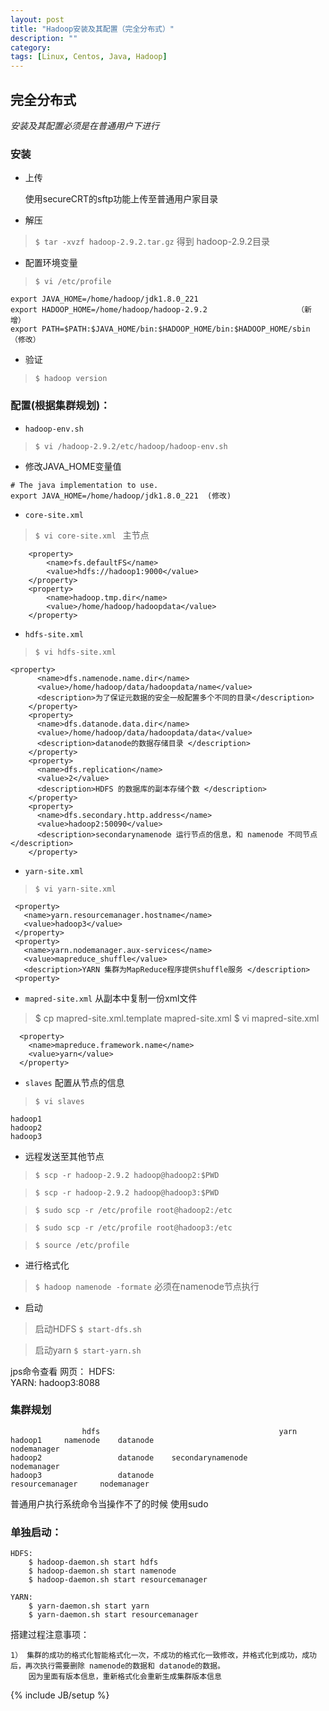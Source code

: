 ```yaml
---
layout: post
title: "Hadoop安装及其配置（完全分布式）"
description: ""
category: 
tags: [Linux, Centos, Java, Hadoop]
---
```


## 完全分布式
*安装及其配置必须是在普通用户下进行*

### 安装
- 上传

    使用secureCRT的sftp功能上传至普通用户家目录
- 解压
>   `$ tar -xvzf hadoop-2.9.2.tar.gz`   得到 hadoop-2.9.2目录
	
- 配置环境变量
>	`$ vi /etc/profile`
```
export JAVA_HOME=/home/hadoop/jdk1.8.0_221
export HADOOP_HOME=/home/hadoop/hadoop-2.9.2					（新增）
export PATH=$PATH:$JAVA_HOME/bin:$HADOOP_HOME/bin:$HADOOP_HOME/sbin		（修改）
```

- 验证
>	`$ hadoop version`

### 配置(根据集群规划)：
- `hadoop-env.sh`
>	`$ vi /hadoop-2.9.2/etc/hadoop/hadoop-env.sh`

-   修改JAVA_HOME变量值
```$xslt
# The java implementation to use.
export JAVA_HOME=/home/hadoop/jdk1.8.0_221	(修改)
```

- `core-site.xml`
>	`$ vi core-site.xml `
	主节点
```$xslt
    <property>
		<name>fs.defaultFS</name>
		<value>hdfs://hadoop1:9000</value>
	</property>
	<property>
		<name>hadoop.tmp.dir</name>
		<value>/home/hadoop/hadoopdata</value>
	</property>
```
- `hdfs-site.xml`
>   `$ vi hdfs-site.xml`
	
```
<property>
      <name>dfs.namenode.name.dir</name>
      <value>/home/hadoop/data/hadoopdata/name</value>
      <description>为了保证元数据的安全一般配置多个不同的目录</description>
    </property>
    <property>
      <name>dfs.datanode.data.dir</name>
      <value>/home/hadoop/data/hadoopdata/data</value>
      <description>datanode的数据存储目录 </description>
    </property>
    <property>
      <name>dfs.replication</name>
      <value>2</value>
      <description>HDFS 的数据库的副本存储个数 </description>
    </property>
    <property>
      <name>dfs.secondary.http.address</name>
      <value>hadoop2:50090</value>
      <description>secondarynamenode 运行节点的信息，和 namenode 不同节点 </description>
    </property>
```
- `yarn-site.xml`
>   `$ vi yarn-site.xml`
 ```$xslt
  <property>
  	<name>yarn.resourcemanager.hostname</name>
  	<value>hadoop3</value>
  </property>
  <property>
  	<name>yarn.nodemanager.aux-services</name>
  	<value>mapreduce_shuffle</value>
  	<description>YARN 集群为MapReduce程序提供shuffle服务 </description>
  <property>
```
- `mapred-site.xml`
	从副本中复制一份xml文件
> 	$ cp mapred-site.xml.template mapred-site.xml
> 	$ vi mapred-site.xml
  
```$xslt
  <property>
    <name>mapreduce.framework.name</name>
    <value>yarn</value>
  </property>
```

- `slaves` 配置从节点的信息
>   `$ vi slaves`
```$xslt
hadoop1
hadoop2
hadoop3
```

- 远程发送至其他节点

>	`$ scp -r hadoop-2.9.2 hadoop@hadoop2:$PWD`

>	`$ scp -r hadoop-2.9.2 hadoop@hadoop3:$PWD`

>	`$ sudo scp -r /etc/profile root@hadoop2:/etc`

>	`$ sudo scp -r /etc/profile root@hadoop3:/etc`

>	`$ source /etc/profile`

- 进行格式化

>	`$ hadoop namenode -formate` 必须在namenode节点执行

- 启动

>	启动HDFS		 `$ start-dfs.sh `

>	启动yarn		 `$ start-yarn.sh`

jps命令查看
	网页： 
		HDFS:  
		YARN: hadoop3:8088

### 集群规划
```$xslt
                hdfs										yarn
hadoop1		namenode	datanode												nodemanager
hadoop2 				datanode	secondarynamenode							nodemanager
hadoop3					datanode							resourcemanager		nodemanager
```

普通用户执行系统命令当操作不了的时候 使用sudo


### 单独启动：
	HDFS:
		$ hadoop-daemon.sh start hdfs
		$ hadoop-daemon.sh start namenode
		$ hadoop-daemon.sh start resourcemanager

	YARN:
		$ yarn-daemon.sh start yarn
		$ yarn-daemon.sh start resourcemanager

搭建过程注意事项：

    1） 集群的成功的格式化智能格式化一次，不成功的格式化一致修改，并格式化到成功，成功后，再次执行需要删除 namenode的数据和 datanode的数据。
		因为里面有版本信息，重新格式化会重新生成集群版本信息




{% include JB/setup %}
